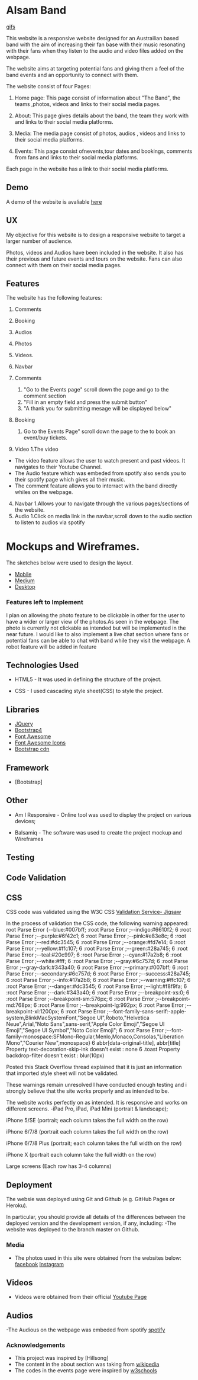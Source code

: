

# Alsam Band

[gifs](https://github.com/niinortey12/Alsamband/blob/master/alsam.gif)

This website is a responsive website designed for an Austrailian based band with the aim of increasing their fan base with their
music resonating with their fans when they listen to the audio and video files added on the webpage.

The website aims at targeting potential fans and giving them a feel of the band events and an opportunity to connect with them.
 


The website consist of four Pages:

1. Home page: This page consist of information about "The Band", the teams ,photos, videos and links to their social media pages.

2. About: This page gives details about the band, the team they work with and links to their social media platforms.

3. Media: The media page consist of photos, audios , videos and links to their social media platforms.

4. Events: This page consist ofnevents,tour dates and bookings, comments from fans and links to their social media platforms.

Each page in the website has a link to their social media platforms. 


## Demo

A demo of the website is avaliable [here](https://niinortey12.github.io/Alsamband/)

## UX
 
My objective for this website is to design a responsive website to target a larger number of audience.

Photos, videos and Audios have been included in the website. It also has their previous and future events and tours on the website. Fans 
can also connect with them on their social media pages. 




## Features

The website has the following features:

1. Comments
2. Booking 
3. Audios 
4. Photos
5. Videos.
6. Navbar


1. Comments
    1. "Go to the Events page" scroll down the page and go to the comment section
    2. "Fill in an empty field and press the submit button"
    3. "A thank you for submitting mesage will be displayed below"
   
2. Booking 
   1. Go to the Events Page" scroll down the page to the to book an event/buy tickets.
   
3. Video
1.The video 
- The video feature allows the user to watch present and past videos. It navigates to their Youtube Channel.
- The Audio feature which was embeded from spotify also sends you to their spotify page which gives all their music.
- The comment feature allows you to interract with the band directly whiles on the webpage.
4. Navbar
  1.Allows your to navigate through the various pages/sections of the website.
5. Audio
   1.Click on media link in the navbar,scroll down to the audio section to listen to audios via spotify




# Mockups and Wireframes.

The sketches below were used to design the layout.

- [Mobile](https://github.com/niinortey12/Alsamband/tree/master/mockup)
- [Medium](https://github.com/niinortey12/Alsamband/tree/master/mockup)
- [Desktop](https://github.com/niinortey12/Alsamband/tree/master/mockup)

### Features left to Implement

I plan on allowing the photo feature to be clickable in other for the user to have a wider or larger view of the photos.As seen in 
the webpage. The photo is currently not clickable as intended but will be implemented in the near future. I would like to also implement a live chat section where
fans or potential fans can be able to chat with band while they visit the webpage. A robot feature will be added in feature


## Technologies Used

* HTML5 - It was used in defining the structure of the project.

* CSS - I used cascading style sheet(CSS) to style the project.



## Libraries


- [JQuery](https://jquery.com)
- [Bootstrap4](https://getbootstrap.com)
- [Font Awesome](https://use.fontawesome.com/releases/v5.8.1/css/all.css)
- [Font Awesome Icons](https://fontawesome.com)
- [Bootstrap cdn](https://stackpath.bootstrapcdn.com/bootstrap/4.3.1/css/bootstrap.min.css)


## Framework

- [Bootstrap]

## Other

- Am I Responsive - Online tool was used to display the project on various devices;

- Balsamiq - The software was used to create the project mockup and Wireframes

## Testing

## Code Validation

## CSS

CSS code was validated using the W3C CSS [Validation Service- Jigsaw](https://jigsaw.w3.org/css-validator/)

In the process of validation the CSS code, the following warning appeared: 
root	Parse Error {--blue:#007bff;
:root	Parse Error ;--indigo:#6610f2;
6	:root	Parse Error ;--purple:#6f42c1;
6	:root	Parse Error ;--pink:#e83e8c;
6	:root	Parse Error ;--red:#dc3545;
6	:root	Parse Error ;--orange:#fd7e14;
6	:root	Parse Error ;--yellow:#ffc107;
6	:root	Parse Error ;--green:#28a745;
6	:root	Parse Error ;--teal:#20c997;
6	:root	Parse Error ;--cyan:#17a2b8;
6	:root	Parse Error ;--white:#fff;
6	:root	Parse Error ;--gray:#6c757d;
6	:root	Parse Error ;--gray-dark:#343a40;
6	:root	Parse Error ;--primary:#007bff;
6	:root	Parse Error ;--secondary:#6c757d;
6	:root	Parse Error ;--success:#28a745;
6	:root	Parse Error ;--info:#17a2b8;
6	:root	Parse Error ;--warning:#ffc107;
6	:root	Parse Error ;--danger:#dc3545;
6	:root	Parse Error ;--light:#f8f9fa;
6	:root	Parse Error ;--dark:#343a40;
6	:root	Parse Error ;--breakpoint-xs:0;
6	:root	Parse Error ;--breakpoint-sm:576px;
6	:root	Parse Error ;--breakpoint-md:768px;
6	:root	Parse Error ;--breakpoint-lg:992px;
6	:root	Parse Error ;--breakpoint-xl:1200px;
6	:root	Parse Error ;--font-family-sans-serif:-apple-system,BlinkMacSystemFont,"Segoe UI",Roboto,"Helvetica Neue",Arial,"Noto Sans",sans-serif,"Apple Color Emoji","Segoe UI Emoji","Segoe UI Symbol","Noto Color Emoji";
6	:root	Parse Error ;--font-family-monospace:SFMono-Regular,Menlo,Monaco,Consolas,"Liberation Mono","Courier New",monospace}
6	abbr[data-original-title], abbr[title]	Property text-decoration-skip-ink doesn't exist : none
6	.toast	Property backdrop-filter doesn't exist : blur(10px)


Posted this Stack Overflow thread explained that it is just an information that imported style sheet will not be validated.

These warnings remain unresolved
I have conducted enough testing and i strongly believe that the site works properly and as intended to be.

The website works perfectly on as intended. It is responsive and works on different screens. 
-iPad Pro, iPad, iPad Mini (portrait & landscape);

iPhone 5/SE (portrait; each column takes the full width on the row)

iPhone 6/7/8 (portrait each column takes the full width on the row)

iPhone 6/7/8 Plus (portrait; each column takes the full width on the row)

iPhone X (portrait each column take the full width on the row)

Large screens (Each row has 3-4 columns)

## Deployment

The websie was deployed using Git and Github (e.g. GitHub Pages or Heroku).

In particular, you should provide all details of the differences between the deployed version and the development version, if any, including:
-The website was deployed to the branch master on Github.

### Media
- The photos used in this site were obtained from the websites below:
[facebook](https://www.facebook.com/pg/hillsongunited/photos/?tab=album&album_id=492871885812&ref=page_internal)
[Instagram](https://www.instagram.com/hillsong/)

## Videos
- Videos were obtained from their official [Youtube Page](https://www.youtube.com/channel/UC4q12NoPNySbVqwpw4iO5Vg)

## Audios
-The Audious on the webpage was embeded from spotify [spotify](https://open.spotify.com/search/hillsong)



### Acknowledgements

- This project was inspired by [Hillsong]
- The content in the about section was taking from [wikipedia](https://en.wikipedia.org/wiki/Hillsong)
- The codes in the events page were inspired by [w3schools](https://www.w3schools.com/)






